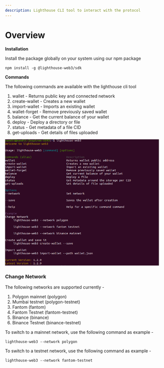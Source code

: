 ```yaml
---
description: Lighthouse CLI tool to interact with the protocol
---
```


# Overview

**Installation**

Install the package globally on your system using our npm package

```
npm install -g @lighthouse-web3/sdk
```

**Commands**

The following commands are available with the lighthouse cli tool

1. wallet - Returns public key and connected network
2. create-wallet - Creates a new wallet
3. import-wallet - Imports an existing wallet
4. wallet-forget - Remove previously saved wallet
5. balance - Get the current balance of your wallet
6. deploy - Deploy a directory or file
7. status - Get metadata of a file CID
8. get-uploads - Get details of files uploaded

![](../.gitbook/assets/cli-home.png)

### **Change Network**

The following networks are supported currently -&#x20;

1. Polygon mainnet (polygon)
2. Mumbai testnet (polygon-testnet)
3. Fantom (fantom)
4. Fantom Testnet (fantom-testnet)
5. Binance (binance)
6. Binance Testnet (binance-testnet)

To switch to a mainnet network, use the following command as example -&#x20;

```
lighthouse-web3 --network polygon
```

To switch to a testnet network, use the following command as example -&#x20;

```
lighthouse-web3 --network fantom-testnet
```
